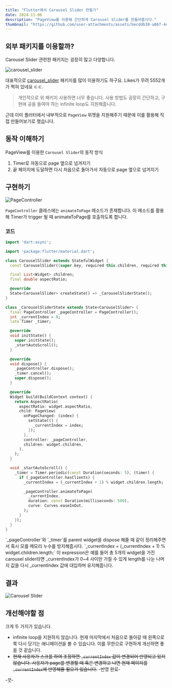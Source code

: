 ```yaml
---
title: "Flutter에서 Carousel Slider 만들기"
date: 2024-11-06
description: "PageView를 이용해 간단하게 Carousel Slider를 만들어봅시다."
thumbnail: "https://github.com/user-attachments/assets/becddb30-a06f-4cac-a1c0-fee0e5387fa2"
---
```


## 외부 패키지를 이용할까?

Carousel Slider 관련한 패키지는 굉장히 많고 다양합니다.

![carousel_slider](https://github.com/user-attachments/assets/e0957e02-a4b7-402f-9509-5d5d9ad0afd8)

대표적으로 [carousel_slider](https://pub.dev/packages/carousel_slider) 패키지를 많이 이용하기도 하구요. Likes가 무려 5552개가 찍혀 있네요 ㄷㄷ.

> 개인적으로 위 패키지 사용하면 너무 좋습니다. 사용 방법도 굉장히 간단하고, 구현에 공을 들여야 하는 infinite loop도 지원해줍니다.

근데 이미 플러터에서 내부적으로 `PageView` 위젯을 지원해주기 때문에 이를 활용해 직접 만들어보기로 했습니다.

## 동작 이해하기

PageView를 이용한 `Carousel Slider`의 동작 방식

1. Timer로 자동으로 page 옆으로 넘겨지기
2. 끝 페이지에 도달하면 다시 처음으로 돌아가서 자동으로 page 옆으로 넘겨지기

## 구현하기

![PageController](https://github.com/user-attachments/assets/03cb5c09-7304-465e-9d9c-c272c301807d)

`PageController` 클래스에는 `animateToPage` 메소드가 존재합니다. 이 메소드를 활용해 Timer가 trigger 될 때 animateToPage를 호출하도록 합니다.

### 코드

```dart {16, 18, 28-29, 35-46, 50, 52, 54}
import 'dart:async';

import 'package:flutter/material.dart';

class CarouselSlider extends StatefulWidget {
  const CarouselSlider({super.key, required this.children, required this.aspectRatio});

  final List<Widget> children;
  final double aspectRatio;

  @override
  State<CarouselSlider> createState() => _CarouselSliderState();
}

class _CarouselSliderState extends State<CarouselSlider> {
  final PageController _pageController = PageController();
  int _currentIndex = 0;
  late Timer _timer;

  @override
  void initState() {
    super.initState();
    _startAutoScroll();
  }

  @override
  void dispose() {
    _pageController.dispose();
    _timer.cancel();
    super.dispose();
  }

  @override
  Widget build(BuildContext context) {
    return AspectRatio(
      aspectRatio: widget.aspectRatio,
      child: PageView(
        onPageChanged: (index) {
          setState(() {
            _currentIndex = index;
          });
        },
        controller: _pageController,
        children: widget.children,
      ),
    );
  }

  void _startAutoScroll() {
    _timer = Timer.periodic(const Duration(seconds: 5), (timer) {
      if (_pageController.hasClients) {
        _currentIndex = (_currentIndex + 1) % widget.children.length;

        _pageController.animateToPage(
          _currentIndex,
          duration: const Duration(milliseconds: 500),
          curve: Curves.easeInOut,
        );
      }
    });
  }
}

```

<Callout type="warn">
`_pageController`와 `_timer`를 parent widget을 dispose 해줄 때 같이 정리해주면서 혹시 모를 메모리 누수를 방지해줍시다.
</Callout>

<Callout type="info">
`_currentIndex = (_currentIndex + 1) % widget.children.length;` 이 expression은 예를 들어 총 5개의 widget을 가진 carousel slider라면 _currentIndex가 0~4 사이만 가질 수 있게 length를 나눈 나머지 값을 다시 _currentIndex 값에 대입하며 유지해줍니다.
</Callout>

## 결과
![Carousel Slider](https://github.com/user-attachments/assets/44104239-ce05-4a68-be27-627bfeec4c66)

## 개선해야할 점

크게 두 가지가 있습니다.

- infinite loop을 지원하지 않습니다. 현재 마지막에서 처음으로 돌아갈 때 왼쪽으로 쭉 다시 당기는 애니메이션을 볼 수 있습니다. 이를 무한으로 구현하게 개선하면 좋을 것 같습니다.
- ~~현재 사용자가 스크롤 하여 조정하면 `_currentIndex` 값이 변경되어 반영되고 있지 않습니다. 사용자가 page를 변경할 때 혹은 변경하고 나면 현재 페이지를 `_currentIndex`에 반영해줄 필요가 있습니다.~~ -반영 완료-

-끗-
